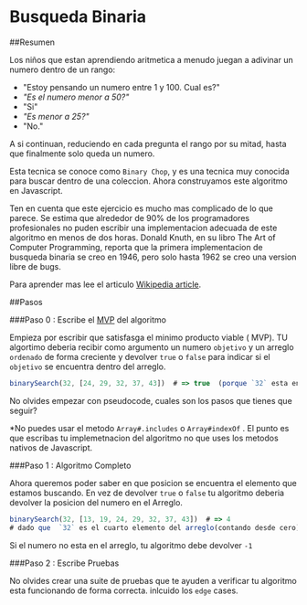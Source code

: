# Busqueda Binaria

##Resumen

Los niños que estan aprendiendo aritmetica a menudo juegan a adivinar un numero dentro de un rango:

- "Estoy pensando un numero entre 1 y 100. Cual es?"
- *"Es el numero menor a 50?"*
- "Si"
- *"Es menor a 25?"*
- "No."

A si continuan, reduciendo en cada pregunta el rango por su mitad, hasta que finalmente solo queda un numero.

Esta tecnica se conoce como `Binary Chop`, y es una tecnica muy conocida para buscar dentro de una coleccion. Ahora construyamos este algoritmo en Javascript.

Ten en cuenta que este ejercicio es mucho mas complicado de lo que parece. Se estima que alrededor de 90% de los programadores profesionales no puden escribir una implementacion adecuada de este algoritmo en menos de dos horas. Donald Knuth, en su libro The Art of Computer Programming, reporta que la primera implementacion de busqueda binaria se creo en 1946, pero solo hasta 1962 se creo una version libre de bugs.

Para aprender mas lee el articulo [Wikipedia article](http://en.wikipedia.org/wiki/Binary_search_algorithm).

##Pasos

###Paso 0 : Escribe el [MVP](http://en.wikipedia.org/wiki/Minimum_viable_product) del algoritmo

Empieza por escribir que satisfasga el minimo producto viable ( MVP). TU algortimo deberia recibir como argumento un numero `objetivo` y un arreglo `ordenado` de forma creciente y devolver `true` o `false` para indicar si el `objetivo` se encuentra dentro del arreglo.

```js
binarySearch(32, [24, 29, 32, 37, 43])  # => true  (porque `32` esta en el arreglo)
```

No olvides empezar con pseudocode, cuales son los pasos que tienes que seguir?

*No puedes usar el metodo  `Array#.includes` o `Array#indexOf` . El punto es que escribas tu implemetnacion del algoritmo no que uses los metodos nativos de Javascript.


###Paso 1 : Algoritmo Completo

Ahora queremos poder saber en que posicion se encuentra el elemento que estamos buscando. En vez de devolver `true` o `false` tu algoritmo deberia devolver la posicion del numero en el Arreglo.


```js
binarySearch(32, [13, 19, 24, 29, 32, 37, 43])  # => 4
# dado que  `32` es el cuarto elemento del arreglo(contando desde cero)
```
Si el numero no esta en el arreglo, tu algoritmo debe devolver `-1`

###Paso 2 : Escribe Pruebas

No olvides crear una suite de pruebas que te ayuden a verificar tu algoritmo esta funcionando de forma correcta. inlcuido los `edge` cases.


